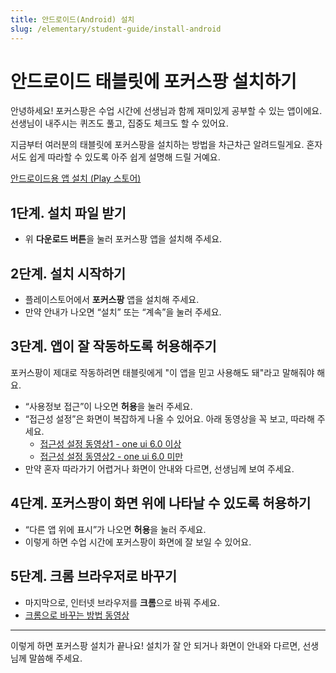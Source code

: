 ```yaml
---
title: 안드로이드(Android) 설치
slug: /elementary/student-guide/install-android
---
```


# 안드로이드 태블릿에 포커스팡 설치하기

안녕하세요!
포커스팡은 수업 시간에 선생님과 함께 재미있게 공부할 수 있는 앱이에요.
선생님이 내주시는 퀴즈도 풀고, 집중도 체크도 할 수 있어요.

지금부터 여러분의 태블릿에 포커스팡을 설치하는 방법을 차근차근 알려드릴게요.
혼자서도 쉽게 따라할 수 있도록 아주 쉽게 설명해 드릴 거예요.

<div class="fp-install-btn-row">
  <a class="fp-download-btn fp-download-btn-green" href="https://play.google.com/store/apps/details?id=com.focuspang.student" target="_blank" rel="noopener noreferrer">안드로이드용 앱 설치 (Play 스토어)</a>
</div>

## 1단계. 설치 파일 받기

- 위 **다운로드 버튼**을 눌러 포커스팡 앱을 설치해 주세요.

## 2단계. 설치 시작하기

- 플레이스토어에서 **포커스팡** 앱을 설치해 주세요.
- 만약 안내가 나오면 “설치” 또는 “계속”을 눌러 주세요.

## 3단계. 앱이 잘 작동하도록 허용해주기

포커스팡이 제대로 작동하려면 태블릿에게 "이 앱을 믿고 사용해도 돼"라고 말해줘야 해요.

- “사용정보 접근”이 나오면 **허용**을 눌러 주세요.
- “접근성 설정”은 화면이 복잡하게 나올 수 있어요. 아래 동영상을 꼭 보고, 따라해 주세요.
  - [접근성 설정 동영상1 - one ui 6.0 이상](https://www.youtube.com/watch?v=mmQBRfcNyAQ)
  - [접근성 설정 동영상2 - one ui 6.0 미만](https://www.youtube.com/watch?v=XBcpvCpa3nk&t=163s)
- 만약 혼자 따라가기 어렵거나 화면이 안내와 다르면, 선생님께 보여 주세요.

## 4단계. 포커스팡이 화면 위에 나타날 수 있도록 허용하기

- “다른 앱 위에 표시”가 나오면 **허용**을 눌러 주세요.
- 이렇게 하면 수업 시간에 포커스팡이 화면에 잘 보일 수 있어요.

## 5단계. 크롬 브라우저로 바꾸기

- 마지막으로, 인터넷 브라우저를 **크롬**으로 바꿔 주세요.
- [크롬으로 바꾸는 방법 동영상](https://support.google.com/chrome/answer/95417?hl=ko&co=GENIE.Platform%3DAndroid&oco=1)

---

이렇게 하면 포커스팡 설치가 끝나요!
설치가 잘 안 되거나 화면이 안내와 다르면, 선생님께 말씀해 주세요.
